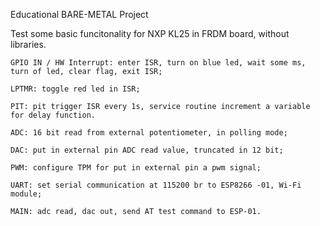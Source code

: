 Educational BARE-METAL Project

Test some basic funcitonality for NXP KL25 in FRDM board, without libraries.

    GPIO IN / HW Interrupt: enter ISR, turn on blue led, wait some ms, turn of led, clear flag, exit ISR;

    LPTMR: toggle red led in ISR;
    
    PIT: pit trigger ISR every 1s, service routine increment a variable for delay function.
    
    ADC: 16 bit read from external potentiometer, in polling mode;

    DAC: put in external pin ADC read value, truncated in 12 bit;

    PWM: configure TPM for put in external pin a pwm signal;

    UART: set serial communication at 115200 br to ESP8266 -01, Wi-Fi module;
    
    MAIN: adc read, dac out, send AT test command to ESP-01.
